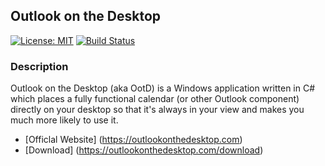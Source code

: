 ## Outlook on the Desktop

[![License: MIT](https://img.shields.io/badge/License-MIT-yellow.svg)](https://opensource.org/licenses/MIT) [![Build Status](https://dev.azure.com/mscrivo/OotD/_apis/build/status/mscrivo.OotD?branchName=master)](https://dev.azure.com/mscrivo/OotD/_build/latest?definitionId=1&branchName=master)

### Description
Outlook on the Desktop (aka OotD) is a Windows application written in C# which places a fully functional calendar (or other Outlook component) directly on your desktop so that it's always in your view and makes you much more likely to use it.

* [Officlal Website] (https://outlookonthedesktop.com)
* [Download] (https://outlookonthedesktop.com/download)
